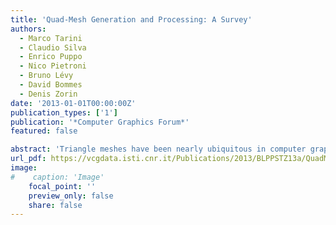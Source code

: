 ```yaml
---
title: 'Quad-Mesh Generation and Processing: A Survey'
authors:
  - Marco Tarini
  - Claudio Silva
  - Enrico Puppo
  - Nico Pietroni
  - Bruno Lévy
  - David Bommes
  - Denis Zorin
date: '2013-01-01T00:00:00Z'
publication_types: ['1']
publication: '*Computer Graphics Forum*'
featured: false

abstract: 'Triangle meshes have been nearly ubiquitous in computer graphics, and a large body of data structures and geometry processing algorithms based on them has been developed in the literature. At the same time, quadrilateral meshes, especially semi-regular ones, have advantages for many applications, and significant progress was made in quadrilateral mesh generation and processing during the last several years. In this survey we discuss the advantages and problems of techniques operating on quadrilateral meshes, including surface analysis and mesh quality, simplification, adaptive refinement, alignment with features, parametrisation and remeshing.'
url_pdf: https://vcgdata.isti.cnr.it/Publications/2013/BLPPSTZ13a/QuadMeshingSurveyCGF.pdf
image:
#    caption: 'Image'
    focal_point: ''
    preview_only: false
    share: false
---
```

